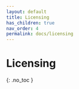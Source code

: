 ```yaml
---
layout: default
title: Licensing
has_children: true
nav_order: 4
permalink: docs/licensing
---
```


# Licensing
{: .no_toc }

